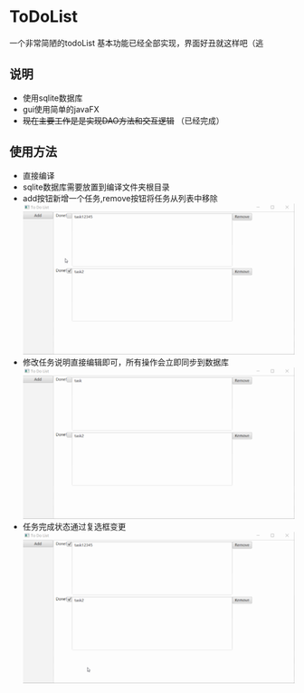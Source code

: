# ToDoList
 一个非常简陋的todoList
 基本功能已经全部实现，界面好丑就这样吧（逃
## 说明
  - 使用sqlite数据库
  - gui使用简单的javaFX
  - ~~现在主要工作是是实现DAO方法和交互逻辑~~ （已经完成）

## 使用方法
 - 直接编译
 - sqlite数据库需要放置到编译文件夹根目录
 - add按钮新增一个任务,remove按钮将任务从列表中移除![image](sample/add&remove.gif)
 - 修改任务说明直接编辑即可，所有操作会立即同步到数据库![image](sample/changeContent.gif)
 - 任务完成状态通过复选框变更![image](sample/done&undone.gif)
